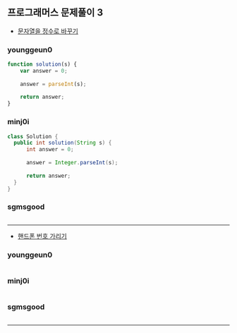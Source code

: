 ## 프로그래머스 문제풀이 3

* [문자열을 정수로 바꾸기](https://programmers.co.kr/learn/courses/30/lessons/12925)

### younggeun0

```javascript
function solution(s) {
    var answer = 0;
    
    answer = parseInt(s);
    
    return answer;
}
```

### minj0i

```JAVA
class Solution {
  public int solution(String s) {
      int answer = 0;
      
      answer = Integer.parseInt(s);
      
      return answer;
  }
}
```

### sgmsgood

```java

```

---

* [핸드폰 번호 가리기](https://programmers.co.kr/learn/courses/30/lessons/12948)

### younggeun0 

```javascript


```

### minj0i

```JAVA

```

### sgmsgood

```JAVA

```

****
